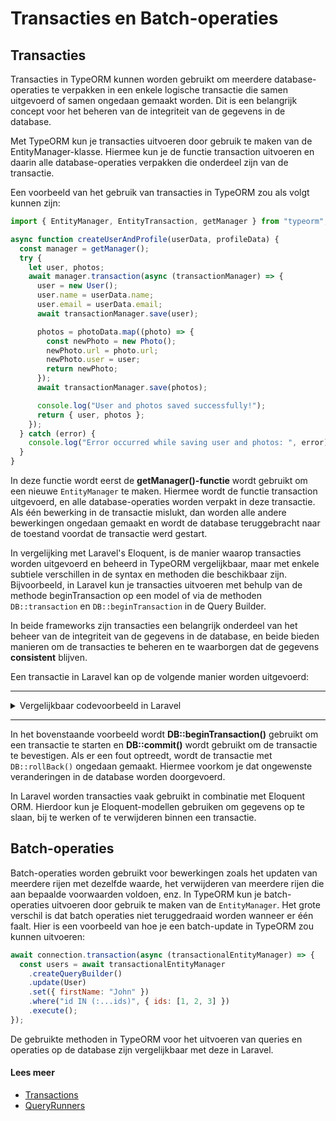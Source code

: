 # Transacties en Batch-operaties

## Transacties

Transacties in TypeORM kunnen worden gebruikt om meerdere database-operaties te verpakken in een enkele logische transactie die samen uitgevoerd of samen ongedaan gemaakt worden. Dit is een belangrijk concept voor het beheren van de integriteit van de gegevens in de database.

Met TypeORM kun je transacties uitvoeren door gebruik te maken van de EntityManager-klasse. Hiermee kun je de functie transaction uitvoeren en daarin alle database-operaties verpakken die onderdeel zijn van de transactie.

Een voorbeeld van het gebruik van transacties in TypeORM zou als volgt kunnen zijn:

```javascript
import { EntityManager, EntityTransaction, getManager } from "typeorm";

async function createUserAndProfile(userData, profileData) {
  const manager = getManager();
  try {
    let user, photos;
    await manager.transaction(async (transactionManager) => {
      user = new User();
      user.name = userData.name;
      user.email = userData.email;
      await transactionManager.save(user);

      photos = photoData.map((photo) => {
        const newPhoto = new Photo();
        newPhoto.url = photo.url;
        newPhoto.user = user;
        return newPhoto;
      });
      await transactionManager.save(photos);

      console.log("User and photos saved successfully!");
      return { user, photos };
    });
  } catch (error) {
    console.log("Error occurred while saving user and photos: ", error);
  }
}
```

In deze functie wordt eerst de **getManager()-functie** wordt gebruikt om een nieuwe `EntityManager` te maken. Hiermee wordt de functie transaction uitgevoerd, en alle database-operaties worden verpakt in deze transactie. Als één bewerking in de transactie mislukt, dan worden alle andere bewerkingen ongedaan gemaakt en wordt de database teruggebracht naar de toestand voordat de transactie werd gestart.

In vergelijking met Laravel's Eloquent, is de manier waarop transacties worden uitgevoerd en beheerd in TypeORM vergelijkbaar, maar met enkele subtiele verschillen in de syntax en methoden die beschikbaar zijn. Bijvoorbeeld, in Laravel kun je transacties uitvoeren met behulp van de methode beginTransaction op een model of via de methoden `DB::transaction` en `DB::beginTransaction` in de Query Builder.

In beide frameworks zijn transacties een belangrijk onderdeel van het beheer van de integriteit van de gegevens in de database, en beide bieden manieren om de transacties te beheren en te waarborgen dat de gegevens **consistent** blijven.

Een transactie in Laravel kan op de volgende manier worden uitgevoerd:

<hr />
<details>
  <summary>Vergelijkbaar codevoorbeeld in Laravel</summary>

```php
use Illuminate\Support\Facades\DB;

Route::get('/test', function () {
    DB::beginTransaction();

    try {
        // Voer hier de database-operaties uit
        DB::commit();
    } catch (\Exception $e) {
        DB::rollBack();
        return $e->getMessage();
    }
});
```

</details>
<hr/>

In het bovenstaande voorbeeld wordt **DB::beginTransaction()** gebruikt om een transactie te starten en **DB::commit()** wordt gebruikt om de transactie te bevestigen. Als er een fout optreedt, wordt de transactie met `DB::rollBack()` ongedaan gemaakt. Hiermee voorkom je dat ongewenste veranderingen in de database worden doorgevoerd.

In Laravel worden transacties vaak gebruikt in combinatie met Eloquent ORM. Hierdoor kun je Eloquent-modellen gebruiken om gegevens op te slaan, bij te werken of te verwijderen binnen een transactie.

## Batch-operaties

Batch-operaties worden gebruikt voor bewerkingen zoals het updaten van meerdere rijen met dezelfde waarde, het verwijderen van meerdere rijen die aan bepaalde voorwaarden voldoen, enz. In TypeORM kun je batch-operaties uitvoeren door gebruik te maken van de `EntityManager`. Het grote verschil is dat batch operaties niet teruggedraaid worden wanneer er één faalt. Hier is een voorbeeld van hoe je een batch-update in TypeORM zou kunnen uitvoeren:

```javascript
await connection.transaction(async (transactionalEntityManager) => {
  const users = await transactionalEntityManager
    .createQueryBuilder()
    .update(User)
    .set({ firstName: "John" })
    .where("id IN (:...ids)", { ids: [1, 2, 3] })
    .execute();
});
```

De gebruikte methoden in TypeORM voor het uitvoeren van queries en operaties op de database zijn vergelijkbaar met deze in Laravel.

#### Lees meer

- [Transactions](https://typeorm.io/transactions)
- [QueryRunners](https://typeorm.io/query-runner#what-is-queryrunner)
